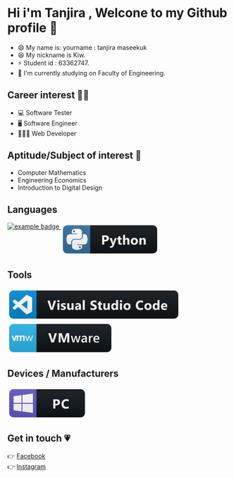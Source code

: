 # Hi i'm Tanjira , Welcone to my Github profile 👋

- 😄 My name is: yourname : tanjira maseekuk
- 😆 My nickname is Kiw.
- ⚡ Student id : 63362747.
- 🔭 I'm currently studying on Faculty of Engineering.

## Career interest 👩‍💻
- 💻 Software Tester 
- 🖥️ Software Engineer
- 👨🏽‍💻 Web Developer

## Aptitude/Subject of interest 📑
- Computer Mathematics 
- Engineering Economics
- Introduction to Digital Design


## Languages 
<p align="left">
 <a href="#">
    <img src="help/badge1.svg" alt="example badge" style="vertical-align:top margin:6px 4px">
  </a> 

<a href="#">
    <img src="svg/dev/languages/python.svg" alt="python" style="vertical-align:top; margin:6px 4px">
  </a> 

</P>


## Tools 
<p align="left">
<a href="#">
    <img src="svg/dev/tools/visualstudio_code.svg" alt="visualstudio_code" style="vertical-align:top; margin:6px 4px">
  </a>

 <a href="#">
    <img src="svg/dev/tools/vmware.svg" alt="vmware" style="vertical-align:top; margin:6px 4px">
  </a> 

</P>

## Devices / Manufacturers
<p align="left">

<a href="#">
    <img src="svg/devices/pc.svg" alt="pc" style="vertical-align:top; margin:6px 4px">
  </a>
</p>

## Get in touch 💗
👉 [Facebook](https://www.facebook.com/tanjira.maseekuk/)<br>
👉 [Instagram](https://www.instagram.com/tanjira_kiw/)<br>

